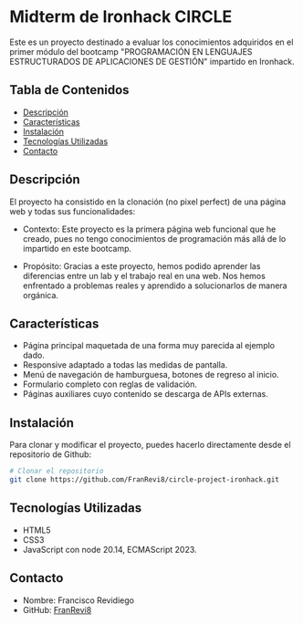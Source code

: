 
# Midterm de Ironhack CIRCLE

Este es un proyecto destinado a evaluar los conocimientos adquiridos en el primer módulo del bootcamp "PROGRAMACIÓN EN LENGUAJES ESTRUCTURADOS DE APLICACIONES DE GESTIÓN" impartido en Ironhack.

## Tabla de Contenidos

- [Descripción](#descripción)
- [Características](#características)
- [Instalación](#instalación)
- [Tecnologías Utilizadas](#tecnologías-utilizadas)
- [Contacto](#contacto)

## Descripción

El proyecto ha consistido en la clonación (no pixel perfect) de una página web y todas sus funcionalidades:

- Contexto:
    Este proyecto es la primera página web funcional que he creado, pues no tengo conocimientos de programación más allá de lo impartido en este bootcamp.

- Propósito:
    Gracias a este proyecto, hemos podido aprender las diferencias entre un lab y el trabajo real en una web. Nos hemos enfrentado a problemas reales y aprendido a solucionarlos de manera orgánica.


## Características

- Página principal maquetada de una forma muy parecida al ejemplo dado.
- Responsive adaptado a todas las medidas de pantalla.
- Menú de navegación de hamburguesa, botones de regreso al inicio.
- Formulario completo con reglas de validación.
- Páginas auxiliares cuyo contenido se descarga de APIs externas.

## Instalación

Para clonar y modificar el proyecto, puedes hacerlo directamente desde el repositorio de Github:

```bash
# Clonar el repositorio
git clone https://github.com/FranRevi8/circle-project-ironhack.git

```

## Tecnologías Utilizadas

- HTML5
- CSS3
- JavaScript con node 20.14, ECMAScript 2023.

## Contacto

- Nombre: Francisco Revidiego
- GitHub: [FranRevi8](https://github.com/FranRevi8)
